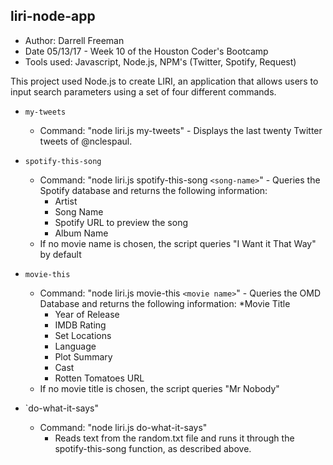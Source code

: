 ## liri-node-app
- Author:  Darrell Freeman
- Date 05/13/17 - Week 10 of the Houston Coder's Bootcamp
- Tools used:  Javascript, Node.js, NPM's (Twitter, Spotify, Request)

This project used Node.js to create LIRI, an application that allows users to input search parameters using a set of four different commands.
  * `my-tweets`
    * Command: "node liri.js my-tweets" - Displays the last twenty Twitter tweets of @nclespaul.
    
  * `spotify-this-song` 
    * Command: "node liri.js spotify-this-song `<song-name>`" - Queries the Spotify database and returns the following information:
      * Artist
      * Song Name
      * Spotify URL to preview the song
      * Album Name
    * If no movie name is chosen, the script queries "I Want it That Way" by default
      
  * `movie-this`
    * Command: "node liri.js movie-this `<movie name>`" - Queries the OMD Database and returns the following information:
      *Movie Title
      * Year of Release
      * IMDB Rating
      * Set Locations
      * Language
      * Plot Summary
      * Cast
      * Rotten Tomatoes URL
    * If no movie title is chosen, the script queries "Mr Nobody"
      
  * `do-what-it-says"  
    * Command: "node liri.js do-what-it-says"
       * Reads text from the random.txt file and runs it through the spotify-this-song function, as described above.
  
